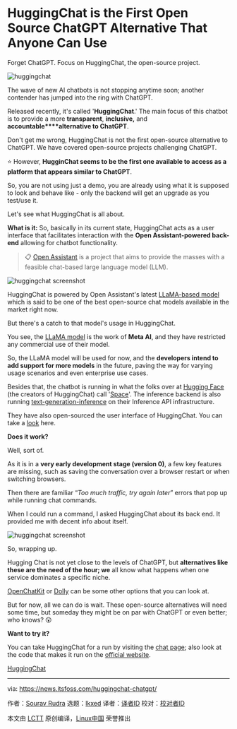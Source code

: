 [#]: subject: "HuggingChat is the First Open Source ChatGPT Alternative That Anyone Can Use"
[#]: via: "https://news.itsfoss.com/huggingchat-chatgpt/"
[#]: author: "Sourav Rudra https://news.itsfoss.com/author/sourav/"
[#]: collector: "lkxed"
[#]: translator: " "
[#]: reviewer: " "
[#]: publisher: " "
[#]: url: " "

HuggingChat is the First Open Source ChatGPT Alternative That Anyone Can Use
======

Forget ChatGPT. Focus on HuggingChat, the open-source project.

![huggingchat][1]

The wave of new AI chatbots is not stopping anytime soon; another contender has jumped into the ring with ChatGPT.

Released recently, it's called '**HuggingChat**.' The main focus of this chatbot is to provide a more **transparent**, **inclusive,** and **accountable****alternative to ChatGPT**.

Don't get me wrong, HuggingChat is not the first open-source alternative to ChatGPT. We have covered open-source projects challenging ChatGPT.

⭐ However, **HugginChat seems to be the first one available to access as a platform that appears similar to ChatGPT**.

So, you are not using just a demo, you are already using what it is supposed to look and behave like - only the backend will get an upgrade as you test/use it.

Let's see what HuggingChat is all about.

**What is it:** So, basically in its current state, HuggingChat acts as a user interface that facilitates interaction with the **Open Assistant-powered back-end** allowing for chatbot functionality.

> 📋 [Open Assistant][2] is a project that aims to provide the masses with a feasible chat-based large language model (LLM).

![huggingchat screenshot][3]

HuggingChat is powered by Open Assistant's latest [LLaMA-based model][4] which is said to be one of the best open-source chat models available in the market right now.

But there's a catch to that model's usage in HuggingChat.

You see, the [LLaMA model][5] is the work of **Meta AI**, and they have restricted any commercial use of their model.

So, the LLaMA model will be used for now, and the **developers intend to add support for more models** in the future, paving the way for varying usage scenarios and even enterprise use cases.

Besides that, the chatbot is running in what the folks over at [Hugging Face][6] (the creators of HuggingChat) call '[Space][7]'. The inference backend is also running [text-generation-inference][8] on their Inference API infrastructure.

They have also open-sourced the user interface of HuggingChat. You can take a [look][9] here.

**Does it work?**

Well, sort of.

As it is in a **very early development stage (version 0)**, a few key features are missing, such as saving the conversation over a browser restart or when switching browsers.

Then there are familiar “_Too much traffic, try again later_” errors that pop up while running chat commands.

When I could run a command, I asked HuggingChat about its back end. It provided me with decent info about itself.

![huggingchat screenshot][10]

So, wrapping up.

Hugging Chat is not yet close to the levels of ChatGPT, but **alternatives like these are the need of the hour; we** all know what happens when one service dominates a specific niche.

[OpenChatKit][11] or [Dolly][12] can be some other options that you can look at.

But for now, all we can do is wait. These open-source alternatives will need some time, but someday they might be on par with ChatGPT or even better; who knows? 😲

**Want to try it?**

You can take HuggingChat for a run by visiting the [chat page][13]; also look at the code that makes it run on the [official website][14].

[HuggingChat][15]

--------------------------------------------------------------------------------

via: https://news.itsfoss.com/huggingchat-chatgpt/

作者：[Sourav Rudra][a]
选题：[lkxed][b]
译者：[译者ID](https://github.com/译者ID)
校对：[校对者ID](https://github.com/校对者ID)

本文由 [LCTT](https://github.com/LCTT/TranslateProject) 原创编译，[Linux中国](https://linux.cn/) 荣誉推出

[a]: https://news.itsfoss.com/author/sourav/
[b]: https://github.com/lkxed/
[1]: https://news.itsfoss.com/content/images/size/w1304/2023/04/huggingchat-opensource-chatgpt-alt.jpg
[2]: https://open-assistant.io/?ref=news.itsfoss.com
[3]: https://news.itsfoss.com/content/images/2023/04/HuggingChat.jpg
[4]: https://huggingface.co/OpenAssistant/oasst-sft-6-llama-30b-xor?ref=news.itsfoss.com
[5]: https://ai.facebook.com/blog/large-language-model-llama-meta-ai/?ref=news.itsfoss.com
[6]: https://huggingface.co/?ref=news.itsfoss.com
[7]: https://huggingface.co/docs/hub/spaces-overview?ref=news.itsfoss.com
[8]: https://github.com/huggingface/text-generation-inference?ref=news.itsfoss.com
[9]: https://huggingface.co/spaces/huggingchat/chat-ui/tree/main?ref=news.itsfoss.com
[10]: https://news.itsfoss.com/content/images/2023/04/HuggingChat_2.png
[11]: https://news.itsfoss.com/open-source-chatgpt/
[12]: https://news.itsfoss.com/open-source-model-dolly/
[13]: https://huggingface.co/chat/?ref=news.itsfoss.com
[14]: https://huggingface.co/spaces?ref=news.itsfoss.com
[15]: https://huggingface.co/chat?ref=news.itsfoss.com